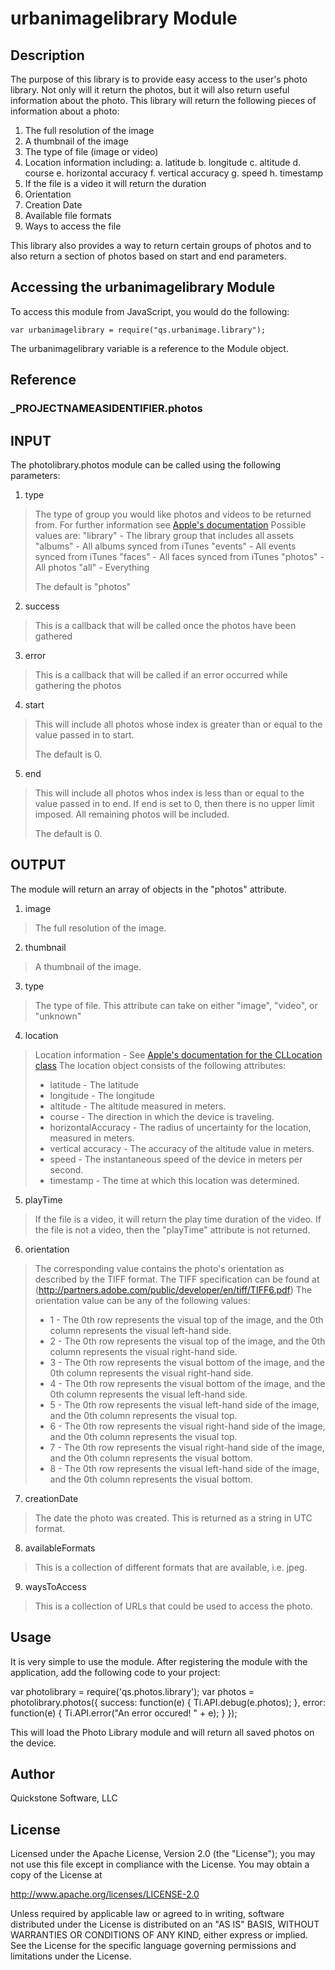 # urbanimagelibrary Module

## Description

The purpose of this library is to provide easy access to the user's photo library.
Not only will it return the photos, but it will also return useful information about 
the photo.  This library will return the following pieces of information about a photo:

1. The full resolution of the image
2. A thumbnail of the image
3. The type of file (image or video)
4. Location information including:
	a. latitude
	b. longitude
	c. altitude
	d. course
	e. horizontal accuracy
	f. vertical accuracy
	g. speed
	h. timestamp
5. If the file is a video it will return the duration
6. Orientation
7. Creation Date
8. Available file formats
9. Ways to access the file

This library also provides a way to return certain groups of photos and to also return a 
section of photos based on start and end parameters. 


## Accessing the urbanimagelibrary Module

To access this module from JavaScript, you would do the following:

	var urbanimagelibrary = require("qs.urbanimage.library");

The urbanimagelibrary variable is a reference to the Module object.	

## Reference

### ___PROJECTNAMEASIDENTIFIER__.photos

INPUT 
-----
The photolibrary.photos module can be called using the following parameters:
1. type
> The type of group you would like photos and videos to be returned from.  For further
> information see [Apple's documentation](http://developer.apple.com/library/IOs/#documentation/AssetsLibrary/Reference/ALAssetsLibrary_Class/Reference/Reference.html#//apple_ref/doc/uid/TP40009722) 
>		Possible values are:
>		"library" - The library group that includes all assets
>		"albums" - All albums synced from iTunes
>		"events" - All events synced from iTunes
>		"faces" - All faces synced from iTunes
>		"photos" - All photos
>		"all" - Everything
>
> The default is "photos"

2. success
> This is a callback that will be called once the photos have been gathered

3. error
> This is a callback that will be called if an error occurred while gathering the photos

4. start
> This will include all photos whose index is greater than or equal to the value passed 
> in to start.
>
> The default is 0.

5. end
> This will include all photos whos index is less than or equal to the value passed in to
> end.  If end is set to 0, then there is no upper limit imposed.  All remaining photos
> will be included.
> 
> The default is 0.

OUTPUT
------
The module will return an array of objects in the "photos" attribute.

1. image
> The full resolution of the image.

2. thumbnail
> A thumbnail of the image.

3. type
> The type of file.  This attribute can take on either "image", "video", or "unknown"

4. location 
> Location information - See [Apple's documentation for the CLLocation class](http://developer.apple.com/library/IOs/#documentation/CoreLocation/Reference/CLLocation_Class/CLLocation/CLLocation.html#//apple_ref/occ/cl/CLLocation)
> The location object consists of the following attributes:
> 	* latitude - The latitude
>	* longitude - The longitude
>	* altitude - The altitude measured in meters.
>	* course - The direction in which the device is traveling.
>	* horizontalAccuracy - The radius of uncertainty for the location, measured in meters.
>	* vertical accuracy - The accuracy of the altitude value in meters.
>	* speed - The instantaneous speed of the device in meters per second.
>	* timestamp - The time at which this location was determined.

5. playTime 
> If the file is a video, it will return the play time duration of the video.  If the file is not a video, then the "playTime" attribute is not returned.

6. orientation
> The corresponding value contains the photo's orientation as described by the TIFF format.
> The TIFF specification can be found at (http://partners.adobe.com/public/developer/en/tiff/TIFF6.pdf)
> The orientation value can be any of the following values:
> * 1 - The 0th row represents the visual top of the image, and the 0th column represents the visual left-hand side.
> * 2 - The 0th row represents the visual top of the image, and the 0th column represents the visual right-hand side.
> * 3 - The 0th row represents the visual bottom of the image, and the 0th column represents the visual right-hand side.
> * 4 - The 0th row represents the visual bottom of the image, and the 0th column represents the visual left-hand side.
> * 5 - The 0th row represents the visual left-hand side of the image, and the 0th column represents the visual top.
> * 6 - The 0th row represents the visual right-hand side of the image, and the 0th column represents the visual top.
> * 7 - The 0th row represents the visual right-hand side of the image, and the 0th column represents the visual bottom.
> * 8 - The 0th row represents the visual left-hand side of the image, and the 0th column represents the visual bottom.

7. creationDate
> The date the photo was created.  This is returned as a string in UTC format.

8. availableFormats 
> This is a collection of different formats that are available, i.e. jpeg.

9. waysToAccess
> This is a collection of URLs that could be used to access the photo.


## Usage

It is very simple to use the module.  After registering the module with the application, add
the following code to your project:

var photolibrary = require('qs.photos.library');
var photos = photolibrary.photos({
	success: function(e) {
		Ti.API.debug(e.photos);
	},
	error: function(e) {
		Ti.API.error("An error occured! " + e);
	}
});

This will load the Photo Library module and will return all saved photos on the device.

## Author

Quickstone Software, LLC 

## License

Licensed under the Apache License, Version 2.0 (the "License");
you may not use this file except in compliance with the License.
You may obtain a copy of the License at
 
http://www.apache.org/licenses/LICENSE-2.0
 
Unless required by applicable law or agreed to in writing, software
distributed under the License is distributed on an "AS IS" BASIS,
WITHOUT WARRANTIES OR CONDITIONS OF ANY KIND, either express or implied.
See the License for the specific language governing permissions and
limitations under the License.
